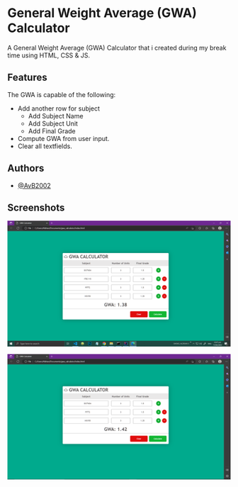 
# General Weight Average (GWA) Calculator 

A General Weight Average (GWA) Calculator that i created during my break time using HTML, CSS & JS.

## Features
The GWA is capable of the following:
- Add another row for subject
    - Add Subject Name
    - Add Subject Unit
    - Add Final Grade
- Compute GWA from user input.
- Clear all textfields.
## Authors

- [@AvB2002](https://www.github.com/AvB2002)


## Screenshots

![Sample Output #1](https://github.com/AvB2002/gwa-calculator/blob/master/screenshots/1.PNG)

![Sample Output #2](https://github.com/AvB2002/gwa-calculator/blob/master/screenshots/2.PNG)
